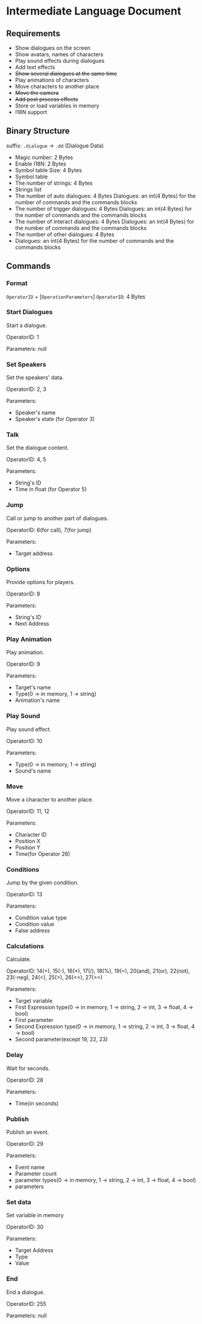 # Intermediate Language Document
## Requirements
- Show dialogues on the screen
- Show avatars, names of characters
- Play sound effects during dialogues
- Add text effects
- <del>Show several dialogues at the same time</del>
- Play animations of characters
- Move characters to another place
- <del>Move the camera</del>
- <del>Add post process effects</del>
- Store or load variables in memory
- I18N support

## Binary Structure
suffix: `.dialogue` -> `.dd` (Dialogue Data)
- Magic number: 2 Bytes
- Enable I18N: 2 Bytes
- Symbol table Size: 4 Bytes
- Symbol table
- The number of strings: 4 Bytes
- Strings list
- The number of auto dialogues: 4 Bytes
  Dialogues: an int(4 Bytes) for the number of commands and the commands blocks
- The number of trigger dialogues: 4 Bytes
  Dialogues: an int(4 Bytes) for the number of commands and the commands blocks
- The number of interact dialogues: 4 Bytes
  Dialogues: an int(4 Bytes) for the number of commands and the commands blocks
- The number of other dialogues: 4 Bytes
- Dialogues: an int(4 Bytes) for the number of commands and the commands blocks


## Commands
### Format
`OperatorID` + [`OperationParameters`]
`OperatorID`: 4 Bytes

### Start Dialogues
Start a dialogue.

OperatorID: 1

Parameters: null

### Set Speakers
Set the speakers' data.

OperatorID: 2, 3

Parameters:
- Speaker's name
- Speaker's state (for Operator 3)

### Talk
Set the dialogue content.

OperatorID: 4, 5

Parameters:
- String's ID
- Time in float (for Operator 5)

### Jump
Call or jump to another part of dialogues.

OperatorID: 6(for call), 7(for jump)

Parameters:
- Target address

### Options
Provide options for players.

OperatorID: 8

Parameters:
- String's ID
- Next Address

### Play Animation
Play animation.

OperatorID: 9

Parameters:
- Target's name
- Type(0 -> in memory, 1 -> string)
- Animation's name

### Play Sound
Play sound effect.

OperatorID: 10

Parameters:
- Type(0 -> in memory, 1 -> string)
- Sound's name

### Move
Move a character to another place.

OperatorID: 11, 12

Parameters:
- Character ID
- Position X
- Position Y
- Time(for Operator 26)

### Conditions
Jump by the given condition.

OperatorID: 13

Parameters:
- Condition value type
- Condition value
- False address

### Calculations
Calculate.

OperatorID: 14(+), 15(-), 16(*), 17(/), 18(%), 19(=), 20(and), 21(or), 22(not), 23(-neg), 24(<), 25(>), 26(<=), 27(>=)

Parameters:
- Target variable
- First Expression type(0 -> in memory, 1 -> string, 2 -> int, 3 -> float, 4 -> bool)
- First parameter
- Second Expression type(0 -> in memory, 1 -> string, 2 -> int, 3 -> float, 4 -> bool)
- Second parameter(except 19, 22, 23)

### Delay
Wait for seconds.

OperatorID: 28

Parameters:
- Time(in seconds)


### Publish
Publish an event.

OperatorID: 29

Parameters:
- Event name
- Parameter count
- parameter types(0 -> in memory, 1 -> string, 2 -> int, 3 -> float, 4 -> bool)
- parameters

### Set data
Set variable in memory

OperatorID: 30

Parameters:
- Target Address
- Type
- Value

### End
End a dialogue.

OperatorID: 255

Parameters: null